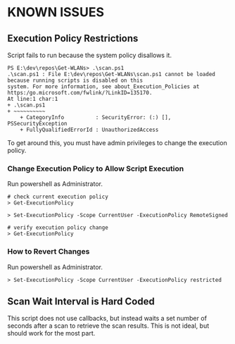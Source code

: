 
# KNOWN ISSUES

## Execution Policy Restrictions

Script fails to run because the system policy disallows it.

```
PS E:\dev\repos\Get-WLANs> .\scan.ps1
.\scan.ps1 : File E:\dev\repos\Get-WLANs\scan.ps1 cannot be loaded because running scripts is disabled on this
system. For more information, see about_Execution_Policies at https:/go.microsoft.com/fwlink/?LinkID=135170.
At line:1 char:1
+ .\scan.ps1
+ ~~~~~~~~~~
    + CategoryInfo          : SecurityError: (:) [], PSSecurityException
    + FullyQualifiedErrorId : UnauthorizedAccess
```

To get around this, you must have admin privileges to change the execution policy. 

### Change Execution Policy to Allow Script Execution

Run powershell as Administrator.

```
# check current execution policy
> Get-ExecutionPolicy

> Set-ExecutionPolicy -Scope CurrentUser -ExecutionPolicy RemoteSigned

# verify execution policy change
> Get-ExecutionPolicy
```

### How to Revert Changes

Run powershell as Administrator.

```
> Set-ExecutionPolicy -Scope CurrentUser -ExecutionPolicy restricted
```

## Scan Wait Interval is Hard Coded

This script does not use callbacks, but instead waits a set number of seconds after a scan to retrieve the scan results. This is not ideal, but should work for the most part. 
